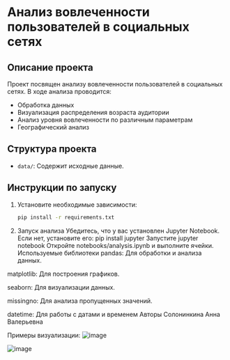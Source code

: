# Анализ вовлеченности пользователей в социальных сетях

## Описание проекта
Проект посвящен анализу вовлеченности пользователей в социальных сетях. В ходе анализа проводится:
- Обработка данных
- Визуализация распределения возраста аудитории
- Анализ уровня вовлеченности по различным параметрам
- Географический анализ

## Структура проекта
- `data/`: Содержит исходные данные.


## Инструкции по запуску
1. Установите необходимые зависимости:
   ```bash
   pip install -r requirements.txt
2. Запуск анализа
Убедитесь, что у вас установлен Jupyter Notebook. Если нет, установите его:
pip install jupyter
Запустите
jupyter notebook
Откройте notebooks/analysis.ipynb и выполните ячейки.
Используемые библиотеки
pandas: Для обработки и анализа данных.

matplotlib: Для построения графиков.

seaborn: Для визуализации данных.

missingno: Для анализа пропущенных значений.

datetime: Для работы с датами и временем
Авторы
Солонинкина Анна Валерьевна

Примеры визуализации: 
![image](https://github.com/user-attachments/assets/6e322bb0-62be-47dc-a4d3-b507bb47471e)

![image](https://github.com/user-attachments/assets/d2d1f610-bc00-4d30-93fb-364373f5e678)


